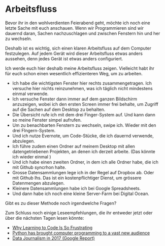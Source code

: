 # Arbeitsfluss

Bevor ihr in den wohlverdienten Feierabend geht, möchte ich noch eine letzte Sache mit euch anschauen. Wenn wir Programmieren sind wir dauernd daran, Sachen nachzuschlagen und zwischen Fenstern hin und her zu wechseln.

Deshalb ist es wichtig, sich einen klaren Arbeitsfluss auf dem Computer festzulegen. Auf jedem Gerät wird dieser Arbeitsfluss etwas anders aussehen, denn jedes Gerät ist etwas anders configuriert.

Ich werde euch hier deshalb meine Arbeitsfluss zeigen. Vielleicht habt ihr für euch schon einen wesentlich effizienteren Weg, um zu arbeiten.  

- Ich habe die wichtigsten Fenster hier rechts zusammengetragen. Ich versuche hier nichts reinzunehmen, was ich täglich nicht mindestens einmal verwende.
- Ich versuche Fenster dann immer auf dem ganzen Bildschirm anzuzeigen, wobei ich den ersten Screen immer frei behalte, um Zugriff auf die Sachen auf dem Desktop zu behalten.
- Die Übersicht rufe ich mit dem drei Finger-System auf. Und kann dann so meine Fenster simpel aufrufen.
- Um zu benachbarten Fenstern zu wechseln, swipe ich. Wieder mit den drei FIngern-System.
- Und ich nutze Evernote, um Code-Stücke, die ich dauernd verwende, abzulegen.
- Ich führe zudem einen Ordner auf meinem Desktop mit allen datengetriebenen Projekten, an denen ich derzeit arbeite. (Das könnte ich wieder einmal )
- Und ich habe einen zweiten Ordner, in dem ich alle Ordner habe, die ich mit Github syncrhon halte.
- Grosse Datensammlungen lege ich in der Regel auf Dropbox ab. Oder mit Github lhs. Das ist ein kostenpflichtiger Dienst, um grössere Datenmengen abzulegen.
- Kleinere Datensammlungen habe ich bei Google Spreadsheets.
- Und dann habe ich noch eine kleine Server-Farm bei Digital Ocean.

Gibt es zu dieser Methode noch irgendwelche Fragen?

Zum Schluss noch einige Leseempfehlungen, die ihr entweder jetzt oder über die nächsten Tagen lesen könnte:
- [Why Learning to Code Is So Frustrating](https://hackernoon.com/the-beginner-programmers-curse-why-learning-to-code-is-frustrating-890b91e0822)
- [Python has brought computer programming to a vast new audience](https://www.economist.com/news/science-and-technology/21746258-and-its-inventor-has-just-stepped-down-python-has-brought-computer-programming)
- [Data Journalism in 2017 (Google Report)](https://newslab.withgoogle.com/assets/docs/data-journalism-in-2017.pdf)
